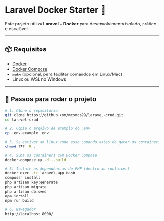 # Laravel Docker Starter 🚀

Este projeto utiliza **Laravel + Docker** para desenvolvimento isolado, prático e escalável.

---

## 📦 Requisitos

- [Docker](https://www.docker.com/)
- [Docker Compose](https://docs.docker.com/compose/)
- `make` (opcional, para facilitar comandos em Linux/Mac)
- Linux ou WSL no Windows

---

## 🚀 Passos para rodar o projeto

```bash
# 1. Clone o repositório
git clone https://github.com/mcsmcs99/laravel-crud.git
cd laravel-crud

# 2. Copie o arquivo de exemplo do .env
cp .env.example .env

# 3. Se estiver no linux rode esse comando antes de gerar os containers para não dar erro de permissão
chmod 777 -R .

# 4. Suba os containers com Docker Compose
docker-compose up -d --build

# 5. Instale as dependências do PHP (dentro do container)
docker exec -it laravel-app bash
composer install
php artisan key:generate
php artisan migrate
php artisan db:seed
npm install
npm run build

# 6. Navegador
http://localhost:8000/
